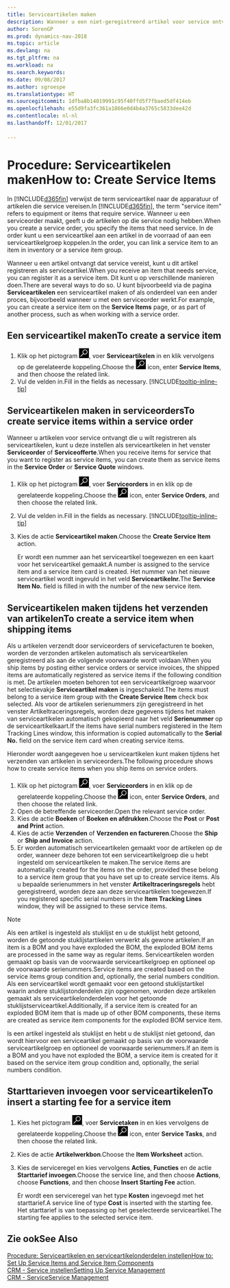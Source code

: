 ```yaml
---
title: Serviceartikelen maken
description: Wanneer u een niet-geregistreerd artikel voor service ontvangt, kunt u dit artikel registreren als serviceartikel.
author: SorenGP
ms.prod: dynamics-nav-2018
ms.topic: article
ms.devlang: na
ms.tgt_pltfrm: na
ms.workload: na
ms.search.keywords: 
ms.date: 09/08/2017
ms.author: sgroespe
ms.translationtype: HT
ms.sourcegitcommit: 1dfba8b14019991c95f40ffd5f7fbaed5df414eb
ms.openlocfilehash: e55d9fa3fc361a1866e0d4b4a3765c5833dee42d
ms.contentlocale: nl-nl
ms.lasthandoff: 12/01/2017

---
```

# <a name="how-to-create-service-items"></a><span data-ttu-id="8c817-103">Procedure: Serviceartikelen maken</span><span class="sxs-lookup"><span data-stu-id="8c817-103">How to: Create Service Items</span></span>
<span data-ttu-id="8c817-104">In [!INCLUDE[d365fin](includes/d365fin_md.md)] verwijst de term serviceartikel naar de apparatuur of artikelen die service vereisen.</span><span class="sxs-lookup"><span data-stu-id="8c817-104">In [!INCLUDE[d365fin](includes/d365fin_md.md)], the term "service item" refers to equipment or items that require service.</span></span> <span data-ttu-id="8c817-105">Wanneer u een serviceorder maakt, geeft u de artikelen op die service nodig hebben.</span><span class="sxs-lookup"><span data-stu-id="8c817-105">When you create a service order, you specify the items that need service.</span></span> <span data-ttu-id="8c817-106">In de order kunt u een serviceartikel aan een artikel in de voorraad of aan een serviceartikelgroep koppelen.</span><span class="sxs-lookup"><span data-stu-id="8c817-106">In the order, you can link a service item to an item in inventory or a service item group.</span></span>    

<span data-ttu-id="8c817-107">Wanneer u een artikel ontvangt dat service vereist, kunt u dit artikel registreren als serviceartikel.</span><span class="sxs-lookup"><span data-stu-id="8c817-107">When you receive an item that needs service, you can register it as a service item.</span></span> <span data-ttu-id="8c817-108">Dit kunt u op verschillende manieren doen.</span><span class="sxs-lookup"><span data-stu-id="8c817-108">There are several ways to do so.</span></span> <span data-ttu-id="8c817-109">U kunt bijvoorbeeld via de pagina **Serviceartikelen** een serviceartikel maken of als onderdeel van een ander proces, bijvoorbeeld wanneer u met een serviceorder werkt.</span><span class="sxs-lookup"><span data-stu-id="8c817-109">For example, you can create a service item on the **Service Items** page, or as part of another process, such as when working with a service order.</span></span>   

## <a name="to-create-a-service-item"></a><span data-ttu-id="8c817-110">Een serviceartikel maken</span><span class="sxs-lookup"><span data-stu-id="8c817-110">To create a service item</span></span>  
1. <span data-ttu-id="8c817-111">Klik op het pictogram ![Zoeken naar pagina of rapport](media/ui-search/search_small.png "pictogram Zoeken naar pagina of rapport"), voer **Serviceartikelen** in en klik vervolgens op de gerelateerde koppeling.</span><span class="sxs-lookup"><span data-stu-id="8c817-111">Choose the ![Search for Page or Report](media/ui-search/search_small.png "Search for Page or Report icon") icon, enter **Service Items**, and then choose the related link.</span></span>
2. <span data-ttu-id="8c817-112">Vul de velden in.</span><span class="sxs-lookup"><span data-stu-id="8c817-112">Fill in the fields as necessary.</span></span> [!INCLUDE[tooltip-inline-tip](includes/tooltip-inline-tip_md.md)]  

## <a name="to-create-service-items-within-a-service-order"></a><span data-ttu-id="8c817-113">Serviceartikelen maken in serviceorders</span><span class="sxs-lookup"><span data-stu-id="8c817-113">To create service items within a service order</span></span>  
<span data-ttu-id="8c817-114">Wanneer u artikelen voor service ontvangt die u wilt registreren als serviceartikelen, kunt u deze instellen als serviceartikelen in het venster **Serviceorder** of **Serviceofferte**.</span><span class="sxs-lookup"><span data-stu-id="8c817-114">When you receive items for service that you want to register as service items, you can create them as service items in the **Service Order** or **Service Quote** windows.</span></span>  

1. <span data-ttu-id="8c817-115">Klik op het pictogram ![Zoeken naar pagina of rapport](media/ui-search/search_small.png "pictogram Zoeken naar pagina of rapport"), voer **Serviceorders** in en klik op de gerelateerde koppeling.</span><span class="sxs-lookup"><span data-stu-id="8c817-115">Choose the ![Search for Page or Report](media/ui-search/search_small.png "Search for Page or Report icon") icon, enter **Service Orders**, and then choose the related link.</span></span>  
2. <span data-ttu-id="8c817-116">Vul de velden in.</span><span class="sxs-lookup"><span data-stu-id="8c817-116">Fill in the fields as necessary.</span></span> [!INCLUDE[tooltip-inline-tip](includes/tooltip-inline-tip_md.md)]  
3. <span data-ttu-id="8c817-117">Kies de actie **Serviceartikel maken**.</span><span class="sxs-lookup"><span data-stu-id="8c817-117">Choose the **Create Service Item** action.</span></span>  

    <span data-ttu-id="8c817-118">Er wordt een nummer aan het serviceartikel toegewezen en een kaart voor het serviceartikel gemaakt.</span><span class="sxs-lookup"><span data-stu-id="8c817-118">A number is assigned to the service item and a service item card is created.</span></span> <span data-ttu-id="8c817-119">Het nummer van het nieuwe serviceartikel wordt ingevuld in het veld **Serviceartikelnr.**</span><span class="sxs-lookup"><span data-stu-id="8c817-119">The **Service Item No.** field is filled in with the number of the new service item.</span></span>

## <a name="to-create-a-service-item-when-shipping-items"></a><span data-ttu-id="8c817-120">Serviceartikelen maken tijdens het verzenden van artikelen</span><span class="sxs-lookup"><span data-stu-id="8c817-120">To create a service item when shipping items</span></span>  
<span data-ttu-id="8c817-121">Als u artikelen verzendt door serviceorders of servicefacturen te boeken, worden de verzonden artikelen automatisch als serviceartikelen geregistreerd als aan de volgende voorwaarde wordt voldaan.</span><span class="sxs-lookup"><span data-stu-id="8c817-121">When you ship items by posting either service orders or service invoices, the shipped items are automatically registered as service items if the following condition is met.</span></span> <span data-ttu-id="8c817-122">De artikelen moeten behoren tot een serviceartikelgroep waarvoor het selectievakje **Serviceartikel maken** is ingeschakeld.</span><span class="sxs-lookup"><span data-stu-id="8c817-122">The items must belong to a service item group with the **Create Service Item** check box selected.</span></span> <span data-ttu-id="8c817-123">Als voor de artikelen serienummers zijn geregistreerd in het venster Artikeltraceringsregels, worden deze gegevens tijdens het maken van serviceartikelen automatisch gekopieerd naar het veld **Serienummer** op de serviceartikelkaart.</span><span class="sxs-lookup"><span data-stu-id="8c817-123">If the items have serial numbers registered in the Item Tracking Lines window, this information is copied automatically to the **Serial No.** field on the service item card when creating service items.</span></span>  

<span data-ttu-id="8c817-124">Hieronder wordt aangegeven hoe u serviceartikelen kunt maken tijdens het verzenden van artikelen in serviceorders.</span><span class="sxs-lookup"><span data-stu-id="8c817-124">The following procedure shows how to create service items when you ship items on service orders.</span></span>  

1. <span data-ttu-id="8c817-125">Klik op het pictogram ![Zoeken naar pagina of rapport](media/ui-search/search_small.png "pictogram Zoeken naar pagina of rapport"), voer **Serviceorders** in en klik op de gerelateerde koppeling.</span><span class="sxs-lookup"><span data-stu-id="8c817-125">Choose the ![Search for Page or Report](media/ui-search/search_small.png "Search for Page or Report icon") icon, enter **Service Orders**, and then choose the related link.</span></span>  
2. <span data-ttu-id="8c817-126">Open de betreffende serviceorder.</span><span class="sxs-lookup"><span data-stu-id="8c817-126">Open the relevant service order.</span></span>  
3. <span data-ttu-id="8c817-127">Kies de actie **Boeken** of **Boeken en afdrukken**.</span><span class="sxs-lookup"><span data-stu-id="8c817-127">Choose the **Post** or **Post and Print** action.</span></span>  
4. <span data-ttu-id="8c817-128">Kies de actie **Verzenden** of **Verzenden en factureren**.</span><span class="sxs-lookup"><span data-stu-id="8c817-128">Choose the **Ship** or **Ship and Invoice** action.</span></span>  
5. <span data-ttu-id="8c817-129">Er worden automatisch serviceartikelen gemaakt voor de artikelen op de order, wanneer deze behoren tot een serviceartikelgroep die u hebt ingesteld om serviceartikelen te maken.</span><span class="sxs-lookup"><span data-stu-id="8c817-129">The service items are automatically created for the items on the order, provided these belong to a service item group that you have set up to create service items.</span></span> <span data-ttu-id="8c817-130">Als u bepaalde serienummers in het venster **Artikeltraceringsregels** hebt geregistreerd, worden deze aan deze serviceartikelen toegewezen.</span><span class="sxs-lookup"><span data-stu-id="8c817-130">If you registered specific serial numbers in the **Item Tracking Lines** window, they will be assigned to these service items.</span></span>  

> [!NOTE]  
>  <span data-ttu-id="8c817-131">Als een artikel is ingesteld als stuklijst en u de stuklijst hebt getoond, worden de getoonde stuklijstartikelen verwerkt als gewone artikelen.</span><span class="sxs-lookup"><span data-stu-id="8c817-131">If an item is a BOM and you have exploded the BOM, the exploded BOM items are processed in the same way as regular items.</span></span> <span data-ttu-id="8c817-132">Serviceartikelen worden gemaakt op basis van de voorwaarde serviceartikelgroep en optioneel op de voorwaarde serienummers.</span><span class="sxs-lookup"><span data-stu-id="8c817-132">Service items are created based on the service items group condition and, optionally, the serial numbers condition.</span></span> <span data-ttu-id="8c817-133">Als een serviceartikel wordt gemaakt voor een getoond stuklijstartikel waarin andere stuklijstonderdelen zijn opgenomen, worden deze artikelen gemaakt als serviceartikelonderdelen voor het getoonde stuklijstserviceartikel.</span><span class="sxs-lookup"><span data-stu-id="8c817-133">Additionally, if a service item is created for an exploded BOM item that is made up of other BOM components, these items are created as service item components for the exploded BOM service item.</span></span>  
>   
>  <span data-ttu-id="8c817-134">Is een artikel ingesteld als stuklijst en hebt u de stuklijst niet getoond, dan wordt hiervoor een serviceartikel gemaakt op basis van de voorwaarde serviceartikelgroep en optioneel de voorwaarde serienummers.</span><span class="sxs-lookup"><span data-stu-id="8c817-134">If an item is a BOM and you have not exploded the BOM, a service item is created for it based on the service item group condition and, optionally, the serial numbers condition.</span></span>  

## <a name="to-insert-a-starting-fee-for-a-service-item"></a><span data-ttu-id="8c817-135">Starttarieven invoegen voor serviceartikelen</span><span class="sxs-lookup"><span data-stu-id="8c817-135">To insert a starting fee for a service item</span></span>
1. <span data-ttu-id="8c817-136">Kies het pictogram ![Zoeken naar pagina of rapport](media/ui-search/search_small.png "pictogram Zoeken naar pagina of rapport"), voer **Servicetaken** in en kies vervolgens de gerelateerde koppeling.</span><span class="sxs-lookup"><span data-stu-id="8c817-136">Choose the ![Search for Page or Report](media/ui-search/search_small.png "Search for Page or Report icon") icon, enter **Service Tasks**, and then choose the related link.</span></span>
2. <span data-ttu-id="8c817-137">Kies de actie **Artikelwerkbon**.</span><span class="sxs-lookup"><span data-stu-id="8c817-137">Choose the **Item Worksheet** action.</span></span>
3. <span data-ttu-id="8c817-138">Kies de serviceregel en kies vervolgens **Acties**, **Functies** en de actie **Starttarief invoegen**.</span><span class="sxs-lookup"><span data-stu-id="8c817-138">Choose the service line, and then choose **Actions**, choose **Functions**, and then choose **Insert Starting Fee** action.</span></span>  

    <span data-ttu-id="8c817-139">Er wordt een serviceregel van het type **Kosten** ingevoegd met het starttarief.</span><span class="sxs-lookup"><span data-stu-id="8c817-139">A service line of type **Cost** is inserted with the starting fee.</span></span> <span data-ttu-id="8c817-140">Het starttarief is van toepassing op het geselecteerde serviceartikel.</span><span class="sxs-lookup"><span data-stu-id="8c817-140">The starting fee applies to the selected service item.</span></span>

## <a name="see-also"></a><span data-ttu-id="8c817-141">Zie ook</span><span class="sxs-lookup"><span data-stu-id="8c817-141">See Also</span></span>  
[<span data-ttu-id="8c817-142">Procedure: Serviceartikelen en serviceartikelonderdelen instellen</span><span class="sxs-lookup"><span data-stu-id="8c817-142">How to: Set Up Service Items and Service Item Components</span></span>](service-how-setup-service-items.md)  
[<span data-ttu-id="8c817-143">CRM - Service instellen</span><span class="sxs-lookup"><span data-stu-id="8c817-143">Setting Up Service Management</span></span>](service-setup-service.md)  
[<span data-ttu-id="8c817-144">CRM - Service</span><span class="sxs-lookup"><span data-stu-id="8c817-144">Service Management</span></span>](service-service.md)  

